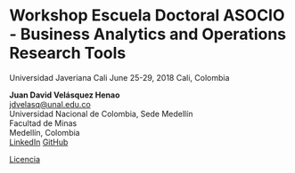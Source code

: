 # Workshop Escuela Doctoral ASOCIO - Business Analytics and Operations Research Tools
Universidad Javeriana Cali
June 25-29, 2018
Cali, Colombia

**Juan David Velásquez Henao**    
jdvelasq@unal.edu.co  
Universidad Nacional de Colombia, Sede Medellín  
Facultad de Minas  
Medellín, Colombia  
[LinkedIn](https://co.linkedin.com/in/juan-david-velásquez-henao-94078979) [GitHub](https://github.com/jdvelasq)


[Licencia](https://github.com/jdvelasq/workshop-asocio-2018/blob/master/LICENSE)
